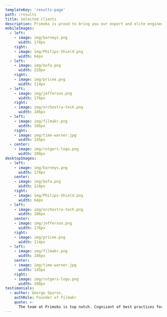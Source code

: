 ```yaml
---
templateKey: 'results-page'
path: /results
title: Selected clients
description: Primoko is proud to bring you our expert and elite engineering experience with the following companies.
mobileImages:
  - left: 
    - image: img/barneys.png
      width: 178px
    right:
    - image: img/Philips-Shield.png
      width: 64px
  - left:
    - image: img/bofa.png
      width: 220px
    right:
    - image: img/pricee.png
      width: 114px
  - left:
    - image: img/jefferson.png
      width: 176px
    right:
    - image: img/orchestra-tech.png
      width: 186px
  - left:
    - image: img/filmakr.png
      width: 186px
    right:
    - image: img/time-warner.jpg
      width: 145px
  - center:
    - image: img/rutgers-logo.png
      width: 200px
desktopImages:
  - left:
    - image: img/barneys.png
      width: 178px
    center:
    - image: img/bofa.png
      width: 220px
    right:
    - image: img/Philips-Shield.png
      width: 64px
  - left:
    - image: img/orchestra-tech.png
      width: 186px
    center:
    - image: img/jefferson.png
      width: 176px
    right:
    - image: img/pricee.png
      width: 114px
  - left:
    - image: img/filmakr.png
      width: 186px
    center:
    - image: img/time-warner.jpg
      width: 145px
    right:
    - image: img/rutgers-logo.png
      width: 200px
testimonials:
  - author: George Spyros,
    authRole: Founder of Filmakr
    quote: >-
      The team at Primoko is top notch. Cognizant of best practices for code hygiene and thorough documentation making for excellent coordination amongst engineers working with the code base currently as well as those on-boarding at a later time.
---
```

